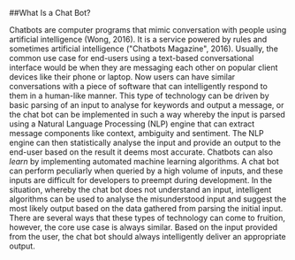 ##What Is a Chat Bot?

Chatbots are computer programs that mimic conversation with people using artificial intelligence (Wong, 2016). It is a service powered by rules and sometimes artificial intelligence ("Chatbots Magazine", 2016). Usually, the common use case for end-users using a text-based conversational interface would be when they are messaging each other on popular client devices like their phone or laptop. Now users can have similar conversations with a piece of software that can intelligently respond to them in a human-like manner. This type of technology can be driven by basic parsing of an input to analyse for keywords and output a message, or the chat bot can be implemented in such a way whereby the input is parsed using a Natural Language Processing (NLP) engine that can extract message components like context, ambiguity and sentiment. The NLP engine can then statistically analyse the input and provide an output to the end-user based on the result it deems most accurate. Chatbots can also *learn* by implementing automated machine learning algorithms. A chat bot can perform peculiarly when queried by a high volume of inputs, and these inputs are difficult for developers to preempt during development. In the situation, whereby the chat bot does not understand an input, intelligent algorithms can be used to analyse the misunderstood input and suggest the most likely output based on the data gathered from parsing the initial input. There are several ways that these types of technology can come to fruition, however, the core use case is always similar. Based on the input provided from the user, the chat bot should always intelligently deliver an appropriate output.


<!--Maybe one more citation after " A chat bot can perform peculiarly when queried by a high volume of inputs, and these inputs are difficult for developers to preempt during development."-->
